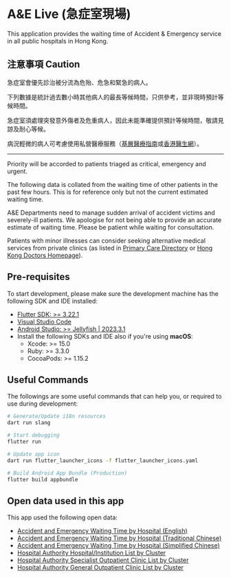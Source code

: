 # A&E Live (急症室現場)

This application provides the waiting time of Accident & Emergency service in all public hospitals in Hong Kong.

## 注意事項 Caution

急症室會優先診治被分流為危殆、危急和緊急的病人。

下列數據是統計過去數小時其他病人的最長等候時間，只供參考，並非現時預計等候時間。

急症室須處理突發意外傷者及危重病人，因此未能準確提供預計等候時間，敬請見諒及耐心等候。

病況輕微的病人可考慮使用私營醫療服務（[基層醫療指南](https://apps.pcdirectory.gov.hk/public/tc)或[香港醫生網](https://www.thkma.org/doctor.php)）。

---

Priority will be accorded to patients triaged as critical, emergency and urgent.

The following data is collated from the waiting time of other patients in the past few hours. This is for reference only but not the current estimated waiting time.

A&E Departments need to manage sudden arrival of accident victims and severely-ill patients. We apologise for not being able to provide an accurate estimate of waiting time. Please be patient while waiting for consultation.

Patients with minor illnesses can consider seeking alternative medical services from private clinics (as listed in [Primary Care Directory](https://apps.pcdirectory.gov.hk/public/en) or [Hong Kong Doctors Homepage](https://www.thkma.org/doctor.php)).

## Pre-requisites

To start development, please make sure the development machine has the following SDK and IDE installed:

-   [Flutter SDK: >= 3.22.1](https://docs.flutter.dev/get-started/install)
-   [Visual Studio Code](https://code.visualstudio.com/)
-   [Android Studio: >= Jellyfish | 2023.3.1](https://developer.android.com/studio)
-   Install the following SDKs and IDE also if you're using **macOS**:
    -   Xcode: >= 15.0
    -   Ruby: >= 3.3.0
    -   CocoaPods: >= 1.15.2

## Useful Commands

The followings are some useful commands that can help you, or required to use during development:

```bash
# Generate/Update i18n resources
dart run slang

# Start debugging
flutter run

# Update app icon
dart run flutter_launcher_icons -f flutter_launcher_icons.yaml

# Build Android App Bundle (Production)
flutter build appbundle
```

## Open data used in this app

This app used the following open data:

- [Accident and Emergency Waiting Time by Hospital (English)](https://www.ha.org.hk/opendata/aed/aedwtdata-en.json)
- [Accident and Emergency Waiting Time by Hospital (Traditional Chinese)](https://www.ha.org.hk/opendata/aed/aedwtdata-tc.json)
- [Accident and Emergency Waiting Time by Hospital (Simplified Chinese)](https://www.ha.org.hk/opendata/aed/aedwtdata-sc.json)
- [Hospital Authority Hospital/Institution List by Cluster](https://www.ha.org.hk/opendata/facility-hosp.json)
- [Hospital Authority Specialist Outpatient Clinic List by Cluster](https://www.ha.org.hk/opendata/facility-sop.json)
- [Hospital Authority General Outpatient Clinic List by Cluster](https://www.ha.org.hk/opendata/facility-gop.json)
